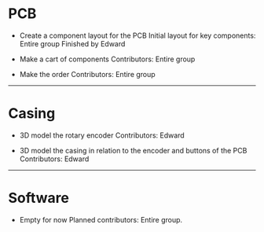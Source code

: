 # PCB
- Create a component layout for the PCB
Initial layout for key components: Entire group
Finished by Edward

- Make a cart of components
Contributors: Entire group

- Make the order
Contributors: Entire group
---
# Casing
- 3D model the rotary encoder
Contributors: Edward

- 3D model the casing in relation to the encoder and buttons of the PCB
Contributors: Edward

---
# Software
- Empty for now
Planned contributors: Entire group.